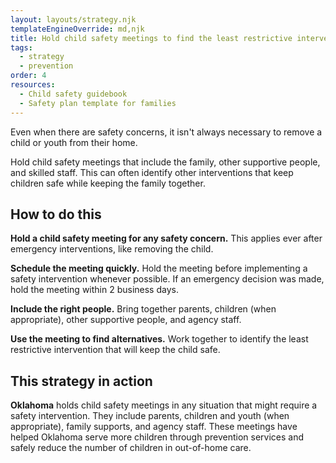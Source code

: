 ```yaml
---
layout: layouts/strategy.njk
templateEngineOverride: md,njk
title: Hold child safety meetings to find the least restrictive interventions
tags:
  - strategy
  - prevention
order: 4
resources:
  - Child safety guidebook
  - Safety plan template for families
---
```

Even when there are safety concerns, it isn't always necessary to remove a child or youth from their home. 

Hold child safety meetings that include the family, other supportive people, and skilled staff. This can often identify other interventions that keep children safe while keeping the family together.

## How to do this

**Hold a child safety meeting for any safety concern.** This applies ever after emergency interventions, like removing the child.

**Schedule the meeting quickly.** Hold the meeting before implementing a safety intervention whenever possible. If an emergency decision was made, hold the meeting within 2 business days.

**Include the right people.** Bring together parents, children (when appropriate), other supportive people, and agency staff.

**Use the meeting to find alternatives.** Work together to identify the least restrictive intervention that will keep the child safe.

## This strategy in action

**Oklahoma** holds child safety meetings in any situation that might require a safety intervention. They include parents, children and youth (when appropriate), family supports, and agency staff. These meetings have helped Oklahoma serve more children through prevention services and safely reduce the number of children in out-of-home care.
